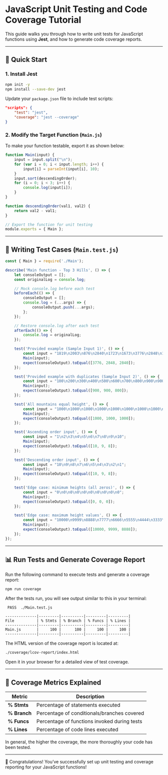 # JavaScript Unit Testing and Code Coverage Tutorial

This guide walks you through how to write unit tests for JavaScript functions using **Jest**, and how to generate code coverage reports.

---

## 🚀 Quick Start

### 1. Install Jest

```bash
npm init -y
npm install --save-dev jest
```

Update your `package.json` file to include test scripts:

```json
"scripts": {
    "test": "jest",
    "coverage": "jest --coverage"
}
```

### 2. Modify the Target Function (`Main.js`)

To make your function testable, export it as shown below:

```js
function Main(input) {
    input = input.split("\n");
    for (var i = 0; i < input.length; i++) {
        input[i] = parseInt(input[i], 10);
    }
    input.sort(descendingOrder);
    for (i = 0; i < 3; i++) {
        console.log(input[i]);
    }
}

function descendingOrder(val1, val2) {
    return val2 - val1;
}

// Export the function for unit testing
module.exports = { Main };
```

---

## 🧪 Writing Test Cases (`Main.test.js`)

```js
const { Main } = require('./Main');

describe('Main function - Top 3 Hills', () => {
    let consoleOutput = [];
    const originalLog = console.log;

    // Mock console.log before each test
    beforeEach(() => {
        consoleOutput = [];
        console.log = (...args) => {
            consoleOutput.push(...args);
        };
    });

    // Restore console.log after each test
    afterEach(() => {
        console.log = originalLog;
    });

    test('Provided example (Sample Input 1)', () => {
        const input = "1819\n2003\n876\n2840\n1723\n1673\n3776\n2848\n1592\n922";
        Main(input);
        expect(consoleOutput).toEqual([3776, 2848, 2840]);
    });

    test('Provided example with duplicates (Sample Input 2)', () => {
        const input = "100\n200\n300\n400\n500\n600\n700\n800\n900\n900";
        Main(input);
        expect(consoleOutput).toEqual([900, 900, 800]);
    });

    test('All mountains equal height', () => {
        const input = "1000\n1000\n1000\n1000\n1000\n1000\n1000\n1000\n1000\n1000";
        Main(input);
        expect(consoleOutput).toEqual([1000, 1000, 1000]);
    });

    test('Ascending order input', () => {
        const input = "1\n2\n3\n4\n5\n6\n7\n8\n9\n10";
        Main(input);
        expect(consoleOutput).toEqual([10, 9, 8]);
    });

    test('Descending order input', () => {
        const input = "10\n9\n8\n7\n6\n5\n4\n3\n2\n1";
        Main(input);
        expect(consoleOutput).toEqual([10, 9, 8]);
    });

    test('Edge case: minimum heights (all zeros)', () => {
        const input = "0\n0\n0\n0\n0\n0\n0\n0\n0\n0";
        Main(input);
        expect(consoleOutput).toEqual([0, 0, 0]);
    });

    test('Edge case: maximum height values', () => {
        const input = "10000\n9999\n8888\n7777\n6666\n5555\n4444\n3333\n2222\n1111";
        Main(input);
        expect(consoleOutput).toEqual([10000, 9999, 8888]);
    });
});
```

---

## 📊 Run Tests and Generate Coverage Report

Run the following command to execute tests and generate a coverage report:

```bash
npm run coverage
```

After the tests run, you will see output similar to this in your terminal:

```
 PASS  ./Main.test.js

--------------|---------|----------|---------|---------|
File          | % Stmts | % Branch | % Funcs | % Lines |
--------------|---------|----------|---------|---------|
Main.js       |     100 |      100 |     100 |     100 |
--------------|---------|----------|---------|---------|
```

The HTML version of the coverage report is located at:

```
./coverage/lcov-report/index.html
```

Open it in your browser for a detailed view of test coverage.

---

## 🎯 Coverage Metrics Explained

| Metric         | Description                                      |
| -------------- | ------------------------------------------------ |
| **% Stmts**    | Percentage of statements executed                |
| **% Branch**   | Percentage of conditionals/branches covered      |
| **% Funcs**    | Percentage of functions invoked during tests     |
| **% Lines**    | Percentage of code lines executed                |

In general, the higher the coverage, the more thoroughly your code has been tested.

---

🎉 Congratulations! You’ve successfully set up unit testing and coverage reporting for your JavaScript functions!
